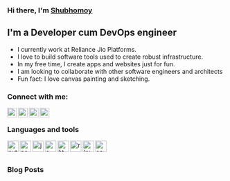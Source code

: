 ### Hi there, I'm [Shubhomoy][website]

## I'm a Developer cum DevOps engineer

- I currently work at Reliance Jio Platforms.
- I love to build software tools used to create robust infrastructure.
- In my free time, I create apps and websites just for fun.
- I am looking to collaborate with other software engineers and architects
- Fun fact: I love canvas painting and sketching.

### Connect with me:

[<img alt="mail" align="left" width="22px" src="https://cdn.jsdelivr.net/npm/simple-icons@3.4.0/icons/mail-dot-ru.svg"/>][gmail]
[<img alt="linkedin" align="left" width="22px" src="https://cdn.jsdelivr.net/npm/simple-icons@3.4.0/icons/linkedin.svg"/>][linkedin]
[<img alt="instagram" align="left" width="22px" src="https://cdn.jsdelivr.net/npm/simple-icons@3.4.0/icons/instagram.svg"/>][instagram]
[<img alt="patreon" align="left" width="22px" src="https://cdn.jsdelivr.net/npm/simple-icons@3.4.0/icons/patreon.svg"/>][patreon]

<br />

### Languages and tools

<img alt="python" align="left" width="26px" src="https://cdn.jsdelivr.net/npm/simple-icons@3.4.0/icons/python.svg"/>
<img alt="node" align="left" width="26px" src="https://cdn.jsdelivr.net/npm/simple-icons@3.4.0/icons/node-dot-js.svg"/>
<img alt="java" align="left" width="26px" src="https://cdn.jsdelivr.net/npm/simple-icons@3.4.0/icons/java.svg"/>
<img alt="c++" align="left" width="26px" src="https://cdn.jsdelivr.net/npm/simple-icons@3.4.0/icons/cplusplus.svg"/>
<img alt="html5" align="left" width="26px" src="https://cdn.jsdelivr.net/npm/simple-icons@3.4.0/icons/html5.svg"/>
<img alt="react" align="left" width="26px" src="https://cdn.jsdelivr.net/npm/simple-icons@3.4.0/icons/react.svg"/>
<img alt="kubernetes" align="left" width="26px" src="https://cdn.jsdelivr.net/npm/simple-icons@3.4.0/icons/kubernetes.svg"/>
<img alt="android" align="left" width="26px" src="https://cdn.jsdelivr.net/npm/simple-icons@3.4.0/icons/android.svg"/>

<br />
<br />

### Blog Posts
<!-- BLOG-POST-LIST:START -->
<!-- BLOG-POST-LIST:END -->

[website]: https://shubhomoy.github.io
[gmail]: shubhomoy.biswas95@gmail.com
[linkedin]: https://www.linkedin.com/in/shubhomoybiswas/
[instagram]: https://www.instagram.com/shubhomoy.biswas/
[patreon]: https://www.patreon.com/shubhomoy

